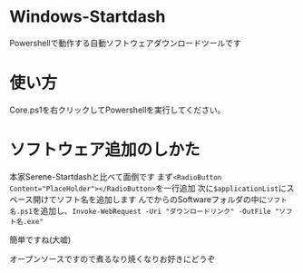 # Windows-Startdash
Powershellで動作する自動ソフトウェアダウンロードツールです  
# 使い方　　
Core.ps1を右クリックしてPowershellを実行してください。
# ソフトウェア追加のしかた
本家Serene-Startdashと比べて面倒です
まず``<RadioButton Content="PlaceHolder"></RadioButton>``を一行追加
次に``$applicationList``にスペース開けてソフト名を追加します
んでからのSoftwareフォルダの中に``ソフト名.ps1``を追加し、``Invoke-WebRequest -Uri "ダウンロードリンク" -OutFile "ソフト名.exe"``

簡単ですね(大嘘)

オープンソースですので煮るなり焼くなりお好きにどうぞ
